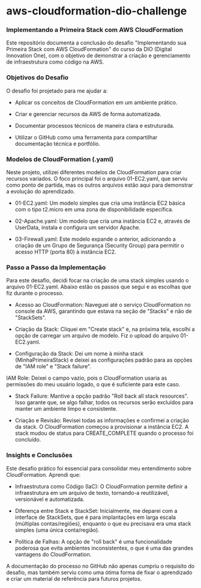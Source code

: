 # aws-cloudformation-dio-challenge
### Implementando a Primeira Stack com AWS CloudFormation
Este repositório documenta a conclusão do desafio "Implementando sua Primeira Stack com AWS CloudFormation" do curso da DIO (Digital Innovation One), com o objetivo de demonstrar a criação e gerenciamento de infraestrutura como código na AWS.

### Objetivos do Desafio
O desafio foi projetado para me ajudar a:

* Aplicar os conceitos de CloudFormation em um ambiente prático.

* Criar e gerenciar recursos da AWS de forma automatizada.

* Documentar processos técnicos de maneira clara e estruturada.

* Utilizar o GitHub como uma ferramenta para compartilhar documentação técnica e portfólio.

### Modelos de CloudFormation (.yaml)
Neste projeto, utilizei diferentes modelos de CloudFormation para criar recursos variados. O foco principal foi o arquivo 01-EC2.yaml, que serviu como ponto de partida, mas os outros arquivos estão aqui para demonstrar a evolução do aprendizado.

* 01-EC2.yaml: Um modelo simples que cria uma instância EC2 básica com o tipo t2.micro em uma zona de disponibilidade específica.

* 02-Apache.yaml: Um modelo que cria uma instância EC2 e, através de UserData, instala e configura um servidor Apache.

* 03-Firewall.yaml: Este modelo expande o anterior, adicionando a criação de um Grupo de Segurança (Security Group) para permitir o acesso HTTP (porta 80) à instância EC2.

### Passo a Passo da Implementação
Para este desafio, decidi focar na criação de uma stack simples usando o arquivo 01-EC2.yaml. Abaixo estão os passos que segui e as escolhas que fiz durante o processo.

* Acesso ao CloudFormation: Naveguei até o serviço CloudFormation no console da AWS, garantindo que estava na seção de "Stacks" e não de "StackSets".

* Criação da Stack: Cliquei em "Create stack" e, na próxima tela, escolhi a opção de carregar um arquivo de modelo. Fiz o upload do arquivo 01-EC2.yaml.

* Configuração da Stack: Dei um nome à minha stack (MinhaPrimeiraStack) e deixei as configurações padrão para as opções de "IAM role" e "Stack failure".

IAM Role: Deixei o campo vazio, pois o CloudFormation usaria as permissões do meu usuário logado, o que é suficiente para este caso.

* Stack Failure: Mantive a opção padrão "Roll back all stack resources". Isso garante que, se algo falhar, todos os recursos serão excluídos para manter um ambiente limpo e consistente.

* Criação e Revisão: Revisei todas as informações e confirmei a criação da stack. O CloudFormation começou a provisionar a instância EC2. A stack mudou de status para CREATE_COMPLETE quando o processo foi concluído.

### Insights e Conclusões
Este desafio prático foi essencial para consolidar meu entendimento sobre CloudFormation. Aprendi que:

* Infraestrutura como Código (IaC): O CloudFormation permite definir a infraestrutura em um arquivo de texto, tornando-a reutilizável, versionável e automatizada.

* Diferença entre Stack e StackSet: Inicialmente, me deparei com a interface de StackSets, que é para implantações em larga escala (múltiplas contas/regiões), enquanto o que eu precisava era uma stack simples (uma única conta/região).

* Política de Falhas: A opção de "roll back" é uma funcionalidade poderosa que evita ambientes inconsistentes, o que é uma das grandes vantagens do CloudFormation.

A documentação do processo no GitHub não apenas cumpriu o requisito do desafio, mas também serviu como uma ótima forma de fixar o aprendizado e criar um material de referência para futuros projetos.
